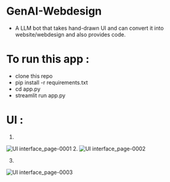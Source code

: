 # GenAI-Webdesign

* A LLM bot that takes hand-drawn UI and can convert it into website/webdesign and also provides code.
  
# To run this app :
  * clone this repo
  * pip install -r requirements.txt
  * cd app.py
  * streamlit run app.py

# UI : 
1.
![UI interface_page-0001](https://github.com/Rakib-data-scientist/GenAI-Webdesign/assets/137823730/a81d45b3-f917-4bc4-b793-5fe57956d439)
2.
![UI interface_page-0002](https://github.com/Rakib-data-scientist/GenAI-Webdesign/assets/137823730/458b3e4b-e444-4d28-951d-11ba5c47ee79)

3.
![UI interface_page-0003](https://github.com/Rakib-data-scientist/GenAI-Webdesign/assets/137823730/b3a7d586-2768-42a6-ab45-1cb456038291)




